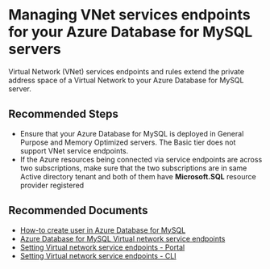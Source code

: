 <properties
    pageTitle="Managing VNet services endpoints for your Azure Database for MySQL servers"
    description="Managing VNet services endpoints for your Azure Database for MySQL servers"
    service="microsoft.dbformysql"
    resource="servers"
    authors="kummanish"
    ms.author="manishku"
    displayOrder="10"
    selfHelpType="resource"
    supportTopicIds="32640098"
    resourceTags="servers, databases"
    productPesIds="16221"
    cloudEnvironments="public"
    articleId="168ab2c1-a474-4155-8cf6-77a03bb8ef9a"
/>

# Managing VNet services endpoints for your Azure Database for MySQL servers

Virtual Network (VNet) services endpoints and rules extend the private address space of a Virtual Network to your Azure Database for MySQL server.

## **Recommended Steps**

* Ensure that your Azure Database for MySQL is deployed in General Purpose and Memory Optimized servers. The Basic tier does not support VNet service endpoints.
* If the Azure resources being connected via service endpoints are across two subscriptions, make sure that the two subscriptions are in same Active directory tenant and both of them have **Microsoft.SQL** resource provider registered

## **Recommended Documents**

* [How-to create user in Azure Database for MySQL](https://docs.microsoft.com/azure/mysql/howto-create-users)<br>
* [Azure Database for MySQL Virtual network service endpoints](https://docs.microsoft.com/azure/mysql/concepts-data-access-and-security-vnet)<br>
* [Setting Virtual network service endpoints - Portal](https://docs.microsoft.com/azure/mysql/howto-manage-vnet-using-portal)<br>
* [Setting Virtual network service endpoints - CLI](https://docs.microsoft.com/azure/mysql/howto-manage-vnet-using-cli)

